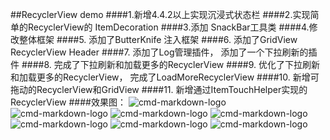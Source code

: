 ##RecyclerView demo 
####1.新增4.4.2以上实现沉浸式状态栏
####2.实现简单的RecyclerView的 ItemDecoration
####3.添加 SnackBar工具类
####4.修改整体框架 
####5. 添加了ButterKnife 注入框架
####6. 添加了GridView RecyclerView Header
####7. 添加了Log管理插件， 添加了一个下拉刷新的插件
####8. 完成了下拉刷新和加载更多的RecyclerView
####9. 优化了下拉刷新和加载更多的RecyclerView， 完成了LoadMoreRecyclerView
####10. 新增可拖动的RecyclerView和GridView
####11. 新增通过ItemTouchHelper实现的RecyclerView
####效果图：
![cmd-markdown-logo](https://github.com/jiang111/MyRecyclerViewDemo/blob/master/capture/1.png)
![cmd-markdown-logo](https://github.com/jiang111/MyRecyclerViewDemo/blob/master/capture/2.png)
![cmd-markdown-logo](https://github.com/jiang111/MyRecyclerViewDemo/blob/master/capture/3.png)
![cmd-markdown-logo](https://github.com/jiang111/MyRecyclerViewDemo/blob/master/capture/4.png)
![cmd-markdown-logo](https://github.com/jiang111/MyRecyclerViewDemo/blob/master/capture/5.png)
![cmd-markdown-logo](https://github.com/jiang111/MyRecyclerViewDemo/blob/master/capture/6.png)
![cmd-markdown-logo](https://github.com/jiang111/MyRecyclerViewDemo/blob/master/capture/7.png)
